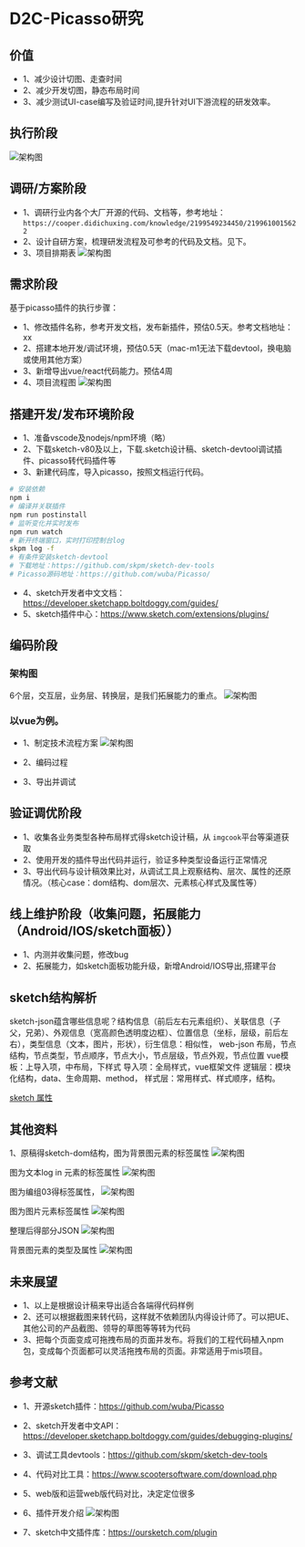 # D2C-Picasso研究

## 价值

- 1、减少设计切图、走查时间
- 2、减少开发切图，静态布局时间
- 3、减少测试UI-case编写及验证时间,提升针对UI下游流程的研发效率。
## 执行阶段

  ‌‌![架构图](./imgs/dev25.png)

## 调研/方案阶段

- 1、调研行业内各个大厂开源的代码、文档等，参考地址：`https://cooper.didichuxing.com/knowledge/2199549234450/2199610015622`
- 2、设计自研方案，梳理研发流程及可参考的代码及文档。见下。
- 3、项目排期表
‌‌![架构图](./imgs/dev26.png)

## 需求阶段

基于picasso插件的执行步骤：
- 1、修改插件名称，参考开发文档，发布新插件，预估0.5天。参考文档地址：xx
- 2、搭建本地开发/调试环境，预估0.5天（mac-m1无法下载devtool，换电脑或使用其他方案）
- 3、新增导出vue/react代码能力。预估4周
- 4、项目流程图
‌‌‌![架构图](./imgs/dev27.png)

## 搭建开发/发布环境阶段

- 1、准备vscode及nodejs/npm环境（略）
- 2、下载sketch-v80及以上，下载.sketch设计稿、sketch-devtool调试插件、picasso转代码插件等
- 3、新建代码库，导入picasso，按照文档运行代码。

```sh
# 安装依赖
npm i
# 编译并关联插件
npm run postinstall
# 监听变化并实时发布
npm run watch
# 新开终端窗口，实时打印控制台log
skpm log -f
# 有条件安装sketch-devtool
# 下载地址：https://github.com/skpm/sketch-dev-tools
# Picasso源码地址：https://github.com/wuba/Picasso/

```

- 4、sketch开发者中文文档：https://developer.sketchapp.boltdoggy.com/guides/
- 5、sketch插件中心：https://www.sketch.com/extensions/plugins/

## 编码阶段

### 架构图

6个层，交互层，业务层、转换层，是我们拓展能力的重点。
‌‌‌![架构图](./imgs/dev28.png)

### 以vue为例。

- 1、制定技术流程方案
‌‌‌![架构图](./imgs/dev29.png)

- 2、编码过程
- 3、导出并调试
## 验证调优阶段
- 1、收集各业务类型各种布局样式得sketch设计稿，从 `imgcook`平台等渠道获取
- 2、使用开发的插件导出代码并运行，验证多种类型设备运行正常情况
- 3、导出代码与设计稿效果比对，从调试工具上观察结构、层次、属性的还原情况。（核心case：dom结构、dom层次、元素核心样式及属性等）
## 线上维护阶段（收集问题，拓展能力（Android/IOS/sketch面板））
- 1、内测并收集问题，修改bug
- 2、拓展能力，如sketch面板功能升级，新增Android/IOS导出,搭建平台

## sketch结构解析

sketch-json蕴含哪些信息呢？结构信息（前后左右元素组织）、关联信息（子父，兄弟）、外观信息（宽高颜色透明度边框）、位置信息（坐标，层级，前后左右），类型信息（文本，图片，形状），衍生信息：相似性， web-json 布局，节点结构，节点类型，节点顺序，节点大小，节点层级，节点外观，节点位置 vue模板：上导入项，中布局，下样式 导入项：全局样式，vue框架文件 逻辑层：模块化结构，data、生命周期、method， 样式层：常用样式、样式顺序，结构。

[sketch 属性](http://www.sketchcn.com/sketch-chinese-user-manual.html#fills)

## 其他资料

1、原稿得sketch-dom结构，图为背景图元素的标签属性
‌‌‌![架构图](./imgs/dev30.png)

图为文本log in 元素的标签属性
‌‌‌![架构图](./imgs/dev31.png)

图为编组03得标签属性，
‌‌‌![架构图](./imgs/dev32.png)

图为图片元素标签属性
‌‌‌![架构图](./imgs/dev33.png)

整理后得部分JSON
‌‌‌![架构图](./imgs/dev34.png)

背景图元素的类型及属性
‌‌‌![架构图](./imgs/dev35.png)

## 未来展望

- 1、以上是根据设计稿来导出适合各端得代码样例
- 2、还可以根据截图来转代码，这样就不依赖团队内得设计师了。可以把UE、其他公司的产品截图、领导的草图等等转为代码
- 3、把每个页面变成可拖拽布局的页面并发布。将我们的工程代码植入npm包，变成每个页面都可以灵活拖拽布局的页面。非常适用于mis项目。

## 参考文献

- 1、开源sketch插件：https://github.com/wuba/Picasso
- 2、sketch开发者中文API：https://developer.sketchapp.boltdoggy.com/guides/debugging-plugins/
- 3、调试工具devtools：https://github.com/skpm/sketch-dev-tools
- 4、代码对比工具：https://www.scootersoftware.com/download.php
- 5、web版和运营web版代码对比，决定定位很多
- 6、插件开发介绍
‌‌‌![架构图](./imgs/dev36.png)

- 7、sketch中文插件库：https://oursketch.com/plugin
